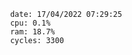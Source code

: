 

                date: 17/04/2022 07:29:25
                cpu: 0.1%
                ram: 18.7%
                cycles: 3300

                         